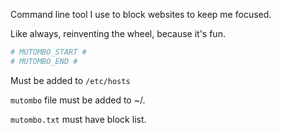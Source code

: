 Command line tool I use to block websites to keep me focused.

Like always, reinventing the wheel, because it's fun.

```bash
# MUTOMBO_START #
# MUTOMBO_END #
```
Must be added to `/etc/hosts`

`mutombo` file must be added to ~/.

`mutombo.txt` must have block list.

